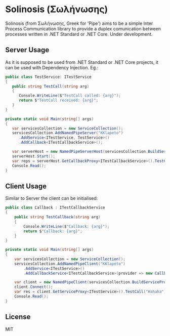 # Solinosis (Σωλήνωσης)

Solinosis (from Σωλήνωσης, Greek for 'Pipe') aims to be a simple Inter Process Communication library to provide a duplex comunication between processes written in .NET Standard or .NET Core. Under development.


## Server Usage
As it is supposed to be used from .NET Standard or .NET Core projects, it can be used with Dependency Injection.
Eg.:
```csharp
public class TestService: ITestService
{
   public string TestCall(string arg)
   {
      Console.WriteLine($"TestCall called: {arg}");
      return $"TestCall received: {arg}";
   }
}

private static void Main(string[] args)
{
   var servicesCollection = new ServiceCollection();
   servicesCollection.AddNamedPipeServer("KKlapeto")
      .AddService<ITestService, TestService>()
      .AddCallback<ITestCallbackService>();

   var serverHost = new NamedPipeServerHost(servicesCollection.BuildServiceProvider());
   serverHost.Start();
   var reps = serverHost.GetCallbackProxy<ITestCallbackService>().TestCallback("Hello");
   Console.Read();
}
```

## Client Usage
Similar to Server the client can be initialised:
```csharp
public class Callback : ITestCallbackService
{
    public string TestCallback(string arg)
    {
        Console.WriteLine($"Callback: {arg}");
        return $"Callback: {arg}";
    }
}

private static void Main(string[] args)
{
    var servicesCollection = new ServiceCollection();
    servicesCollection.AddNamedPipeClient("KKlapeto")
        .AddService<ITestService>()
        .AddCallbackService<ITestCallbackService>(provider => new Callback());

    var client = new NamedPipeClient(servicesCollection.BuildServiceProvider());
    client.Connect();
    var res = client.GetServiceProxy<ITestService>().TestCall("Hahaha");
    Console.Read();
}
```

## License
MIT
